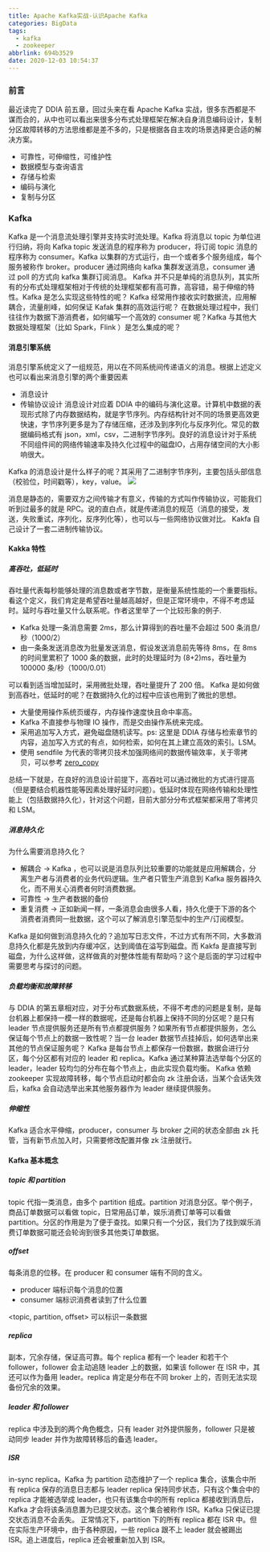 ```yaml
---
title: Apache Kafka实战-认识Apache Kafka
categories: BigData
tags:
  - kafka
  - zookeeper
abbrlink: 694b3529
date: 2020-12-03 10:54:37
---
```


### 前言
最近读完了 DDIA 前五章，回过头来在看 Apache Kafka 实战，很多东西都是不谋而合的，从中也可以看出来很多分布式处理框架在解决自身消息编码设计，复制分区故障转移的方法思维都是差不多的，只是根据各自主攻的场景选择更合适的解决方案。
- 可靠性，可伸缩性，可维护性
- 数据模型与查询语言
- 存储与检索
- 编码与演化
- 复制与分区
<!--more-->

### Kafka
Kafka 是一个消息流处理引擎并支持实时流处理。Kafka 将消息以 topic 为单位进行归纳，将向 Kafka topic 发送消息的程序称为 producer，将订阅 topic 消息的程序称为 consumer。Kafka 以集群的方式运行，由一个或者多个服务组成，每个服务被称作 broker。producer 通过网络向 kafka 集群发送消息，consumer 通过 poll 的方式向 kafka 集群订阅消息。
Kafka 并不只是单纯的消息队列，其实所有的分布式处理框架相对于传统的处理框架都有高可靠，高容错，易于伸缩的特性。Kafka 是怎么实现这些特性的呢？
Kafka 经常用作接收实时数据流，应用解耦合，流量削峰，如何保证 Kafak 集群的高效运行呢？
在数据处理过程中，我们往往作为数据下游消费者，如何编写一个高效的 consumer 呢？Kafka 与其他大数据处理框架（比如 Spark，Flink ）是怎么集成的呢？

#### 消息引擎系统
消息引擎系统定义了一组规范，用以在不同系统间传递语义的消息。根据上述定义也可以看出来消息引擎的两个重要因素
- 消息设计
- 传输协议设计
消息设计对应着 DDIA 中的编码与演化这章。计算机中数据的表现形式除了内存数据结构，就是字节序列。内存结构针对不同的场景更高效更快速，字节序列更多是为了存储压缩，还涉及到序列化与反序列化。常见的数据编码格式有 json，xml，csv，二进制字节序列。良好的消息设计对于系统不同组件间的网络传输速率及持久化过程中的磁盘IO，占用存储空间的大小影响很大。

Kafka 的消息设计是什么样子的呢？其采用了二进制字节序列，主要包括头部信息（校验位，时间戳等），key，value。
![](https://tva1.sinaimg.cn/large/0081Kckwgy1glap9qp6nej30md042myj.jpg)

消息是静态的，需要双方之间传输才有意义，传输的方式叫作传输协议，可能我们听到过最多的就是 RPC。说的直白点，就是传递消息的规范（消息的接受，发送，失败重试，序列化，反序列化等），也可以与一些网络协议做对比。
Kakfa 自己设计了一套二进制传输协议。

#### Kakka 特性

##### 高吞吐，低延时
吞吐量代表每秒能够处理的消息数或者字节数，是衡量系统性能的一个重要指标。看这个定义，我们肯定是希望吞吐量越高越好，但是正常环境中，不得不考虑延时。延时与吞吐量又什么联系呢。作者这里举了一个比较形象的例子.
- Kafka 处理一条消息需要 2ms，那么计算得到的吞吐量不会超过 500 条消息/秒（1000/2）
- 由一条条发送消息改为批量发送消息，假设发送消息前先等待 8ms，在 8ms 的时间里累积了 1000 条的数据，此时的处理延时为 (8+2)ms，吞吐量为 100000 条/秒（1000/0.01）

可以看到适当增加延时，采用微批处理，吞吐量提升了 200 倍。 
Kafka 是如何做到高吞吐，低延时的呢？在数据持久化的过程中应该也用到了微批的思想。
- 大量使用操作系统页缓存，内存操作速度快且命中率高。
- Kafka 不直接参与物理 IO 操作，而是交由操作系统来完成。
- 采用追加写入方式，避免磁盘随机读写。ps: 这里是 DDIA 存储与检索章节的内容，追加写入方式的有点，如何检索，如何在其上建立高效的索引。LSM。
- 使用 sendfile 为代表的零拷贝技术加强网络间的数据传输效率，关于零拷贝，可以参考 [zero_copy](https://timemachine.icu/posts/4f67b333/)

总结一下就是，在良好的消息设计前提下，高吞吐可以通过微批的方式进行提高（但是要结合机器性能等因素处理好延时问题）。低延时体现在网络传输和处理性能上（包括数据持久化），针对这个问题，目前大部分分布式框架都采用了零拷贝和 LSM。

##### 消息持久化
为什么需要消息持久化？
- 解耦合 -> Kafka ，也可以说是消息队列比较重要的功能就是应用解耦合，分离生产者与消费者的业务代码逻辑。生产者只管生产消息到 Kafka 服务器持久化，而不用关心消费者何时消费数据。
- 可靠性 -> 生产者数据的备份
- 重复消费 -> 正如新闻一样，一条消息会由很多人看，持久化便于下游的各个消费者消费同一批数据，这个可以了解消息引擎范型中的生产/订阅模型。

Kafka 是如何做到消息持久化的？追加写日志文件，不过方式有所不同，大多数消息持久化都是先放到内存缓冲区，达到阈值在溢写到磁盘。而 Kakfa 是直接写到磁盘，为什么这样做，这样做真的对整体性能有帮助吗？这个是后面的学习过程中需要思考与探讨的问题。

##### 负载均衡和故障转移
与 DDIA 的第五章相对应，对于分布式数据系统，不得不考虑的问题是复制，是每台机器上都保持一模一样的数据呢，还是每台机器上保持不同的分区呢？是只有 leader 节点提供服务还是所有节点都提供服务？如果所有节点都提供服务，怎么保证每个节点上的数据一致性呢？当一台 leader 数据节点挂掉后，如何选举出来其他的节点保证服务呢？
Kafka 是每台节点上都保存一份数据，数据会进行分区，每个分区都有对应的 leader 和 replica。Kafka 通过某种算法选举每个分区的 leader，leader 较均匀的分布在每个节点上，由此实现负载均衡。
Kafka 依赖 zookeeper 实现故障转移，每个节点启动时都会向 zk 注册会话，当某个会话失效后，kafka 会自动选举出来其他服务器作为 leader 继续提供服务。

##### 伸缩性
Kafka 适合水平伸缩，producer，consumer 与 broker 之间的状态全部由 zk 托管，当有新节点加入时，只需要修改配置并像 zk 注册就行。

#### Kafka 基本概念 
##### topic 和 partition
topic 代指一类消息，由多个 partition 组成。partition 对消息分区。举个例子，商品订单数据可以看做 topic，日常用品订单，娱乐消费订单等可以看做 partition。分区的作用是为了便于查找。如果只有一个分区，我们为了找到娱乐消费订单数据可能还会轮询到很多其他类订单数据。
##### offset
每条消息的位移。在 producer 和 consumer 端有不同的含义。
- producer 端标识每个消息的位置
- consumer 端标识消费者读到了什么位置

<topic, partition, offset> 可以标识一条数据

##### replica
副本，冗余存储，保证高可靠。每个 replica 都有一个 leader 和若干个 follower，follower 会主动追随 leader 上的数据，如果该 follower 在 ISR 中，其还可以作为备用 leader。replica 肯定是分布在不同 broker 上的，否则无法实现备份冗余的效果。

##### leader 和 follower
replica 中涉及到的两个角色概念，只有 leader 对外提供服务，follower 只是被动同步 leader 并作为故障转移后的备选 leader。

##### ISR
in-sync replica。Kafka 为 partition 动态维护了一个 replica 集合，该集合中所有 replica 保存的消息日志都与 leader replica 保持同步状态，只有这个集合中的 replica 才能被选举成 leader，也只有该集合中的所有 replica 都接收到消息后，Kafka 才会将该条消息置为已提交状态。这个集合被称作 ISR。Kafka 只保证已提交状态消息不会丢失。
正常情况下，partition 下的所有 replica 都在 ISR 中。但在实际生产环境中，由于各种原因，一些 replica 跟不上 leader 就会被踢出 ISR。追上进度后，replica 还会被重新加入到 ISR。

